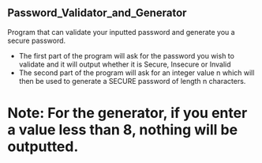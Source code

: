  Password_Validator_and_Generator
---------------------------------
Program that can validate your inputted password and generate you a secure password.

-  The first part of the program will ask for the password you wish to validate and it will output whether it is Secure, Insecure or Invalid 
-  The second part of the program will ask for an integer value n which will then be used to generate a SECURE password of length n characters.

# Note: For the generator, if you enter a value less than 8, nothing will be outputted.

